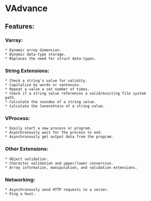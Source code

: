 # VAdvance

## Features:

### Varray:
	* Dynamic array dimension.
	* Dynamic data-type storage.
	* Replaces the need for struct data-types.

### String Extensions:
	* Check a string's value for validity.
	* Capitalize by words or sentences.
	* Repeat a value a set number of times.
	* Check if a string value references a valid/existing file system path.
	* Calculate the soundex of a string value.
	* Calculate the lenenshtein of a string value.

### VProcess:
	* Easily start a new process or program.
	* Asynchronously wait for the process to end.
	* Asynchronously get output data from the program.

### Other Extensions:
	* Object validation.
	* Character validation and upper/lower conversion.
	* Array information, manipulation, and validation extensions.

### Networking:
	* Asynchronously send HTTP requests to a server.
	* Ping a host.

